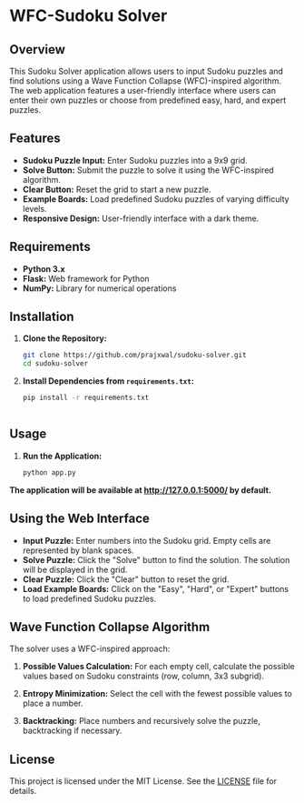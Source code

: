 # WFC-Sudoku Solver

## Overview

This Sudoku Solver application allows users to input Sudoku puzzles and find solutions using a Wave Function Collapse (WFC)-inspired algorithm. The web application features a user-friendly interface where users can enter their own puzzles or choose from predefined easy, hard, and expert puzzles.

## Features

- **Sudoku Puzzle Input:** Enter Sudoku puzzles into a 9x9 grid.
- **Solve Button:** Submit the puzzle to solve it using the WFC-inspired algorithm.
- **Clear Button:** Reset the grid to start a new puzzle.
- **Example Boards:** Load predefined Sudoku puzzles of varying difficulty levels.
- **Responsive Design:** User-friendly interface with a dark theme.

## Requirements

- **Python 3.x**
- **Flask:** Web framework for Python
- **NumPy:** Library for numerical operations

## Installation

1. **Clone the Repository:**

   ```bash
   git clone https://github.com/prajxwal/sudoku-solver.git
   cd sudoku-solver
   

1. **Install Dependencies from `requirements.txt`:**

   ```bash
   pip install -r requirements.txt



## Usage
1. **Run the Application:**

    ```bash
   python app.py
   
 **The application will be available at http://127.0.0.1:5000/ by default.**
 ## Using the Web Interface

- **Input Puzzle:** Enter numbers into the Sudoku grid. Empty cells are represented by blank spaces.
- **Solve Puzzle:** Click the "Solve" button to find the solution. The solution will be displayed in the grid.
- **Clear Puzzle:** Click the "Clear" button to reset the grid.
- **Load Example Boards:** Click on the "Easy", "Hard", or "Expert" buttons to load predefined Sudoku puzzles.

## Wave Function Collapse Algorithm

The solver uses a WFC-inspired approach:

1. **Possible Values Calculation:** For each empty cell, calculate the possible values based on Sudoku constraints (row, column, 3x3 subgrid).

2. **Entropy Minimization:** Select the cell with the fewest possible values to place a number.

3. **Backtracking:** Place numbers and recursively solve the puzzle, backtracking if necessary.

## License

This project is licensed under the MIT License. See the [LICENSE](LICENSE) file for details.

   
   
   





